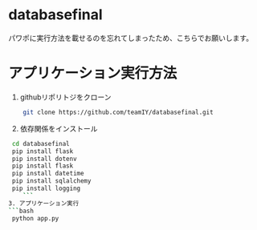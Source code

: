 # databasefinal
パワポに実行方法を載せるのを忘れてしまったため、こちらでお願いします。
# アプリケーション実行方法
1. githubリポリトジをクローン

```bash
    git clone https://github.com/teamIY/databasefinal.git
```

2. 依存関係をインストール
```bash
 cd databasefinal
 pip install flask
 pip install dotenv
 pip install flask
 pip install datetime
 pip install sqlalchemy
 pip install logging
    ```
3. アプリケーション実行
```bash 
 python app.py
```